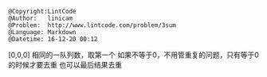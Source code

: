 ```
@Copyright:LintCode
@Author:   linicam
@Problem:  http://www.lintcode.com/problem/3sum
@Language: Markdown
@Datetime: 16-12-20 00:12
```

[0,0,0]
相同的一队列数，取第一个
如果不等于0，不用管重复的问题，只有等于0的时候才要去重
也可以最后结果去重